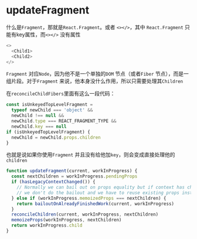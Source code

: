 # updateFragment

什么是`Fragment`，那就是`React.Fragment`。或者 `<></>`，其中 `React.Fragment` 只能有key属性，而`<></>` 没有属性

```js
<>
  <Child1>
  <Child2>
</>
```

`Fragment` 对应`Node`，因为他不是一个单独的`DOM` 节点（或者`Fiber` 节点），而是一组片段。对于`Fragment` 来说，他本身没什么作用，所以只需要处理其`Children`

在`reconcileChildFibers`里面有这么一段代码：

```js
const isUnkeyedTopLevelFragment =
  typeof newChild === 'object' &&
  newChild !== null &&
  newChild.type === REACT_FRAGMENT_TYPE &&
  newChild.key === null
if (isUnkeyedTopLevelFragment) {
  newChild = newChild.props.children
}
```

也就是说如果你使用`Fragment` 并且没有给他加`key`，则会变成直接处理他的`children`

```js
function updateFragment(current, workInProgress) {
  const nextChildren = workInProgress.pendingProps
  if (hasLegacyContextChanged()) {
    // Normally we can bail out on props equality but if context has changed
    // we don't do the bailout and we have to reuse existing props instead.
  } else if (workInProgress.memoizedProps === nextChildren) {
    return bailoutOnAlreadyFinishedWork(current, workInProgress)
  }
  reconcileChildren(current, workInProgress, nextChildren)
  memoizeProps(workInProgress, nextChildren)
  return workInProgress.child
}
```
